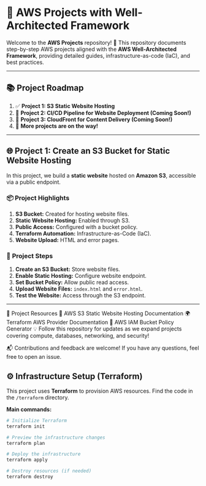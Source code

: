 # 🚀 AWS Projects with Well-Architected Framework

Welcome to the **AWS Projects** repository! 🎯 This repository documents step-by-step AWS projects aligned with the **AWS Well-Architected Framework**, providing detailed guides, infrastructure-as-code (IaC), and best practices.

---

## 📚 Project Roadmap

1. ✅ **Project 1: S3 Static Website Hosting**  
2. 🚧 **Project 2: CI/CD Pipeline for Website Deployment (Coming Soon!)**  
3. 🚧 **Project 3: CloudFront for Content Delivery (Coming Soon!)**  
4. 🚧 **More projects are on the way!**

---

## 🌐 Project 1: Create an S3 Bucket for Static Website Hosting

In this project, we build a **static website** hosted on **Amazon S3**, accessible via a public endpoint.

### 📦 **Project Highlights**
1. **S3 Bucket:** Created for hosting website files.  
2. **Static Website Hosting:** Enabled through S3.  
3. **Public Access:** Configured with a bucket policy.  
4. **Terraform Automation:** Infrastructure-as-Code (IaC).  
5. **Website Upload:** HTML and error pages.  

### 📄 **Project Steps**
1. **Create an S3 Bucket:** Store website files.  
2. **Enable Static Hosting:** Configure website endpoint.  
3. **Set Bucket Policy:** Allow public read access.  
4. **Upload Website Files:** `index.html` and `error.html`.  
5. **Test the Website:** Access through the S3 endpoint.

---

📜 Project Resources
📖 AWS S3 Static Website Hosting Documentation
🌍 Terraform AWS Provider Documentation
🔑 AWS IAM Bucket Policy Generator
💡 Follow this repository for updates as we expand projects covering compute, databases, networking, and security!

📬 Contributions and feedback are welcome! If you have any questions, feel free to open an issue.



## ⚙️ **Infrastructure Setup (Terraform)**

This project uses **Terraform** to provision AWS resources. Find the code in the `/terraform` directory.

**Main commands:**

```bash
# Initialize Terraform
terraform init

# Preview the infrastructure changes
terraform plan

# Deploy the infrastructure
terraform apply

# Destroy resources (if needed)
terraform destroy
